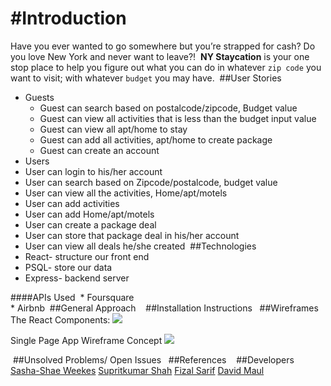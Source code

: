 #Introduction
===
Have you ever wanted to go somewhere but you’re strapped for cash? Do you love New York and never want to leave?!
​
**NY Staycation** is your one stop place to help you figure out what you can do in whatever ```zip code``` you want to visit; with whatever ```budget``` you may have. 
​
##User Stories
  
* Guests
  * Guest can search based on postalcode/zipcode, Budget value
  * Guest can view all activities that is less than the budget input value
  * Guest can view all apt/home to stay
  * Guest can add all activities, apt/home to create package
  * Guest can create an account 
​
* Users
 * User can login to his/her account
 * User can search based on Zipcode/postalcode, budget value
 * User can view all the activities, Home/apt/motels 
 * User can add activities
 * User can add Home/apt/motels
 * User can create a package deal
 * User can store that package deal in his/her account
 * User can view all deals he/she created
​
##Technologies
​
* React- structure our front end
* PSQL- store our data
* Express- backend server
  
####APIs Used 
​
    * Foursquare  
    * Airbnb
​
##General Approach
​
​
​
##Installation Instructions
​
​
​
##Wireframes
​The React Components:
![](http://imgur.com/ugpmvv9)

Single Page App Wireframe Concept
![](http://imgur.com/5IbZ2Gr)

​
##Unsolved Problems/ Open Issues
​
​
##References
​
​
​
##Developers
​
[Sasha-Shae Weekes](https://github.com/afroniquely)
[Supritkumar Shah](https://github.com/supritshah1289/)
[Fizal Sarif](https://github.com/fizal619)
[David Maul](https://github.com/dmaul12)
​
